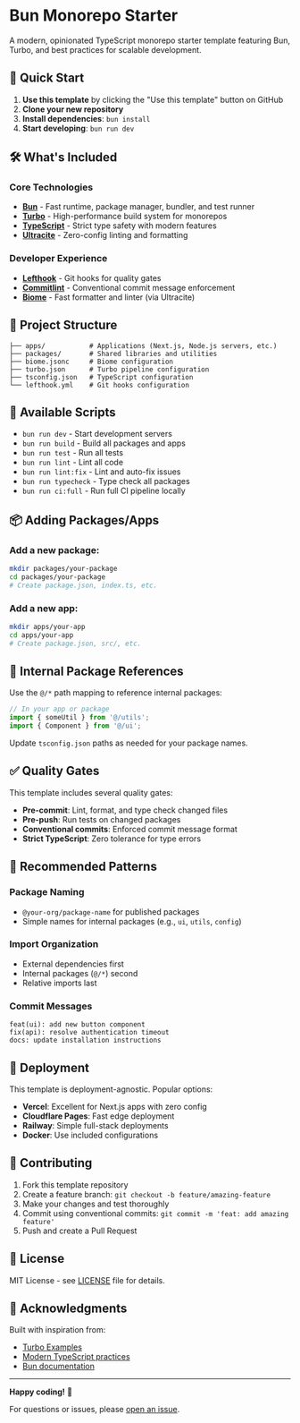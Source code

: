 # Bun Monorepo Starter

A modern, opinionated TypeScript monorepo starter template featuring Bun, Turbo, and best practices for scalable development.

## 🚀 Quick Start

1. **Use this template** by clicking the "Use this template" button on GitHub
2. **Clone your new repository**
3. **Install dependencies**: `bun install`
4. **Start developing**: `bun run dev`

## 🛠️ What's Included

### Core Technologies

- **[Bun](https://bun.sh/)** - Fast runtime, package manager, bundler, and test runner
- **[Turbo](https://turbo.build/)** - High-performance build system for monorepos
- **[TypeScript](https://www.typescriptlang.org/)** - Strict type safety with modern features
- **[Ultracite](https://github.com/jcbhmr/ultracite)** - Zero-config linting and formatting

### Developer Experience

- **[Lefthook](https://github.com/evilmartians/lefthook)** - Git hooks for quality gates
- **[Commitlint](https://commitlint.js.org/)** - Conventional commit message enforcement
- **[Biome](https://biomejs.dev/)** - Fast formatter and linter (via Ultracite)

## 📁 Project Structure

```text
├── apps/           # Applications (Next.js, Node.js servers, etc.)
├── packages/       # Shared libraries and utilities
├── biome.jsonc     # Biome configuration
├── turbo.json      # Turbo pipeline configuration
├── tsconfig.json   # TypeScript configuration
└── lefthook.yml    # Git hooks configuration
```

## 🔧 Available Scripts

- `bun run dev` - Start development servers
- `bun run build` - Build all packages and apps
- `bun run test` - Run all tests
- `bun run lint` - Lint all code
- `bun run lint:fix` - Lint and auto-fix issues
- `bun run typecheck` - Type check all packages
- `bun run ci:full` - Run full CI pipeline locally

## 📦 Adding Packages/Apps

### Add a new package:

```bash
mkdir packages/your-package
cd packages/your-package
# Create package.json, index.ts, etc.
```

### Add a new app:

```bash
mkdir apps/your-app
cd apps/your-app
# Create package.json, src/, etc.
```

## 🔗 Internal Package References

Use the `@/*` path mapping to reference internal packages:

```typescript
// In your app or package
import { someUtil } from '@/utils';
import { Component } from '@/ui';
```

Update `tsconfig.json` paths as needed for your package names.

## ✅ Quality Gates

This template includes several quality gates:

- **Pre-commit**: Lint, format, and type check changed files
- **Pre-push**: Run tests on changed packages
- **Conventional commits**: Enforced commit message format
- **Strict TypeScript**: Zero tolerance for type errors

## 🎯 Recommended Patterns

### Package Naming

- `@your-org/package-name` for published packages
- Simple names for internal packages (e.g., `ui`, `utils`, `config`)

### Import Organization

- External dependencies first
- Internal packages (`@/*`) second
- Relative imports last

### Commit Messages

```text
feat(ui): add new button component
fix(api): resolve authentication timeout
docs: update installation instructions
```

## 🚀 Deployment

This template is deployment-agnostic. Popular options:

- **Vercel**: Excellent for Next.js apps with zero config
- **Cloudflare Pages**: Fast edge deployment
- **Railway**: Simple full-stack deployments
- **Docker**: Use included configurations

## 🤝 Contributing

1. Fork this template repository
2. Create a feature branch: `git checkout -b feature/amazing-feature`
3. Make your changes and test thoroughly
4. Commit using conventional commits: `git commit -m 'feat: add amazing feature'`
5. Push and create a Pull Request

## 📄 License

MIT License - see [LICENSE](LICENSE) file for details.

## 🙏 Acknowledgments

Built with inspiration from:

- [Turbo Examples](https://github.com/vercel/turbo/tree/main/examples)
- [Modern TypeScript practices](https://www.typescriptlang.org/docs/)
- [Bun documentation](https://bun.sh/docs)

---

**Happy coding!** 🎉

For questions or issues, please [open an issue](https://github.com/galligan/bun-monorepo-starter/issues).
